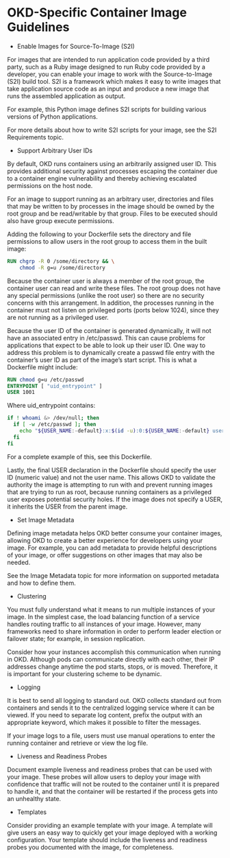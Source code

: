 # OKD-Specific Container Image Guidelines

- Enable Images for Source-To-Image (S2I)

For images that are intended to run application code provided by a third party,
such as a Ruby image designed to run Ruby code provided by a developer, you can
enable your image to work with the Source-to-Image (S2I) build tool. S2I is a
framework which makes it easy to write images that take application source code
as an input and produce a new image that runs the assembled application as
output.

For example, this Python image defines S2I scripts for building various versions
of Python applications.

For more details about how to write S2I scripts for your image, see the S2I
Requirements topic.

- Support Arbitrary User IDs

By default, OKD runs containers using an arbitrarily assigned user ID. This
provides additional security against processes escaping the container due to a
container engine vulnerability and thereby achieving escalated permissions on
the host node.

For an image to support running as an arbitrary user, directories and files that
may be written to by processes in the image should be owned by the root group
and be read/writable by that group. Files to be executed should also have group
execute permissions.

Adding the following to your Dockerfile sets the directory and file permissions
to allow users in the root group to access them in the built image:

```Dockerfile
RUN chgrp -R 0 /some/directory && \
    chmod -R g=u /some/directory
```

Because the container user is always a member of the root group, the container
user can read and write these files. The root group does not have any special
permissions (unlike the root user) so there are no security concerns with this
arrangement. In addition, the processes running in the container must not listen
on privileged ports (ports below 1024), since they are not running as a
privileged user.

Because the user ID of the container is generated dynamically, it will not have
an associated entry in /etc/passwd. This can cause problems for applications
that expect to be able to look up their user ID. One way to address this problem
is to dynamically create a passwd file entry with the container’s user ID as
part of the image’s start script. This is what a Dockerfile might include:

```Dockerfile
RUN chmod g=u /etc/passwd
ENTRYPOINT [ "uid_entrypoint" ]
USER 1001
```

Where uid_entrypoint contains:

```bash
if ! whoami &> /dev/null; then
  if [ -w /etc/passwd ]; then
    echo "${USER_NAME:-default}:x:$(id -u):0:${USER_NAME:-default} user:${HOME}:/sbin/nologin" >> /etc/passwd
  fi
fi
```

For a complete example of this, see this Dockerfile.

Lastly, the final USER declaration in the Dockerfile should specify the user ID
(numeric value) and not the user name. This allows OKD to validate the authority
the image is attempting to run with and prevent running images that are trying
to run as root, because running containers as a privileged user exposes
potential security holes. If the image does not specify a USER, it inherits the
USER from the parent image.

- Set Image Metadata

Defining image metadata helps OKD better consume your container images, allowing
OKD to create a better experience for developers using your image. For example,
you can add metadata to provide helpful descriptions of your image, or offer
suggestions on other images that may also be needed.

See the Image Metadata topic for more information on supported metadata and how
to define them.

- Clustering

You must fully understand what it means to run multiple instances of your image.
In the simplest case, the load balancing function of a service handles routing
traffic to all instances of your image. However, many frameworks need to share
information in order to perform leader election or failover state; for example,
in session replication.

Consider how your instances accomplish this communication when running in OKD.
Although pods can communicate directly with each other, their IP addresses
change anytime the pod starts, stops, or is moved. Therefore, it is important
for your clustering scheme to be dynamic.

- Logging

It is best to send all logging to standard out. OKD collects standard out from
containers and sends it to the centralized logging service where it can be
viewed. If you need to separate log content, prefix the output with an
appropriate keyword, which makes it possible to filter the messages.

If your image logs to a file, users must use manual operations to enter the
running container and retrieve or view the log file.

- Liveness and Readiness Probes

Document example liveness and readiness probes that can be used with your image.
These probes will allow users to deploy your image with confidence that traffic
will not be routed to the container until it is prepared to handle it, and that
the container will be restarted if the process gets into an unhealthy state.

- Templates

Consider providing an example template with your image. A template will give
users an easy way to quickly get your image deployed with a working
configuration. Your template should include the liveness and readiness probes
you documented with the image, for completeness.
